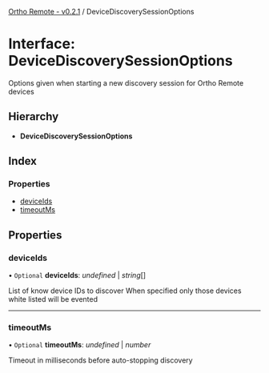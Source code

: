 [Ortho Remote - v0.2.1](../README.md) / DeviceDiscoverySessionOptions

# Interface: DeviceDiscoverySessionOptions

Options given when starting a new discovery session for Ortho Remote devices

## Hierarchy

* **DeviceDiscoverySessionOptions**

## Index

### Properties

* [deviceIds](devicediscoverysessionoptions.md#deviceids)
* [timeoutMs](devicediscoverysessionoptions.md#timeoutms)

## Properties

### deviceIds

• `Optional` **deviceIds**: *undefined* \| *string*[]

List of know device IDs to discover
When specified only those devices white listed will be evented

___

### timeoutMs

• `Optional` **timeoutMs**: *undefined* \| *number*

Timeout in milliseconds before auto-stopping discovery
